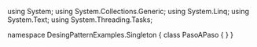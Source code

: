 ﻿using System;
using System.Collections.Generic;
using System.Linq;
using System.Text;
using System.Threading.Tasks;

namespace DesingPatternExamples.Singleton
{
    class PasoAPaso
    {
    }
}
